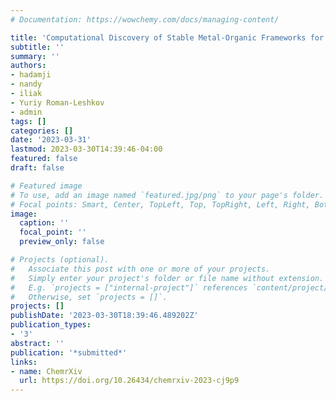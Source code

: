 ```yaml
---
# Documentation: https://wowchemy.com/docs/managing-content/

title: 'Computational Discovery of Stable Metal-Organic Frameworks for Methane-to-Methanol Catalysis'
subtitle: ''
summary: ''
authors:
- hadamji
- nandy
- iliak
- Yuriy Roman-Leshkov
- admin
tags: []
categories: []
date: '2023-03-31'
lastmod: 2023-03-30T14:39:46-04:00
featured: false
draft: false

# Featured image
# To use, add an image named `featured.jpg/png` to your page's folder.
# Focal points: Smart, Center, TopLeft, Top, TopRight, Left, Right, BottomLeft, Bottom, BottomRight.
image:
  caption: ''
  focal_point: ''
  preview_only: false

# Projects (optional).
#   Associate this post with one or more of your projects.
#   Simply enter your project's folder or file name without extension.
#   E.g. `projects = ["internal-project"]` references `content/project/deep-learning/index.md`.
#   Otherwise, set `projects = []`.
projects: []
publishDate: '2023-03-30T18:39:46.489202Z'
publication_types:
- '3'
abstract: ''
publication: '*submitted*'
links:
- name: ChemrXiv
  url: https://doi.org/10.26434/chemrxiv-2023-cj9p9
---
```

